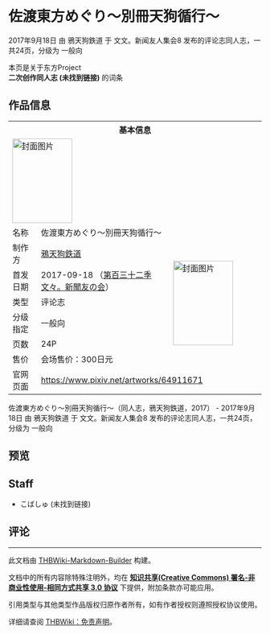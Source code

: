 # 佐渡東方めぐり～別冊天狗循行～

<!-- source html: G:\repos\THBWiki-Markdown-Builder\THBWikiMarkdown\Temp\main\c\c4\ns0%3A%E4%BD%90%E6%B8%A1%E6%9D%B1%E6%96%B9%E3%82%81%E3%81%90%E3%82%8A%EF%BD%9E%E5%88%A5%E5%86%8A%E5%A4%A9%E7%8B%97%E5%BE%AA%E8%A1%8C%EF%BD%9E.html -->

2017年9月18日 由 鴉天狗鉄道 于 文文。新闻友人集会8 发布的评论志同人志，一共24页，分级为 一般向

本页是关于东方Project  
 **二次创作同人志 (未找到链接)** 的词条
## 作品信息

<table><tbody><tr><th colspan="3">基本信息</th></tr><tr><td class="cover-artwork-mobile" colspan="2"><a href="./文件-佐渡東方めぐり～別冊天狗循行～封面.jpg.md" class="image" title="封面图片"><img alt="封面图片" src="https://upload.thwiki.cc/thumb/6/6b/%E4%BD%90%E6%B8%A1%E6%9D%B1%E6%96%B9%E3%82%81%E3%81%90%E3%82%8A%EF%BD%9E%E5%88%A5%E5%86%8A%E5%A4%A9%E7%8B%97%E5%BE%AA%E8%A1%8C%EF%BD%9E%E5%B0%81%E9%9D%A2.jpg/119px-%E4%BD%90%E6%B8%A1%E6%9D%B1%E6%96%B9%E3%82%81%E3%81%90%E3%82%8A%EF%BD%9E%E5%88%A5%E5%86%8A%E5%A4%A9%E7%8B%97%E5%BE%AA%E8%A1%8C%EF%BD%9E%E5%B0%81%E9%9D%A2.jpg" decoding="async" loading="lazy" width="119" height="168" srcset="https://upload.thwiki.cc/thumb/6/6b/%E4%BD%90%E6%B8%A1%E6%9D%B1%E6%96%B9%E3%82%81%E3%81%90%E3%82%8A%EF%BD%9E%E5%88%A5%E5%86%8A%E5%A4%A9%E7%8B%97%E5%BE%AA%E8%A1%8C%EF%BD%9E%E5%B0%81%E9%9D%A2.jpg/178px-%E4%BD%90%E6%B8%A1%E6%9D%B1%E6%96%B9%E3%82%81%E3%81%90%E3%82%8A%EF%BD%9E%E5%88%A5%E5%86%8A%E5%A4%A9%E7%8B%97%E5%BE%AA%E8%A1%8C%EF%BD%9E%E5%B0%81%E9%9D%A2.jpg 1.5x, https://upload.thwiki.cc/thumb/6/6b/%E4%BD%90%E6%B8%A1%E6%9D%B1%E6%96%B9%E3%82%81%E3%81%90%E3%82%8A%EF%BD%9E%E5%88%A5%E5%86%8A%E5%A4%A9%E7%8B%97%E5%BE%AA%E8%A1%8C%EF%BD%9E%E5%B0%81%E9%9D%A2.jpg/237px-%E4%BD%90%E6%B8%A1%E6%9D%B1%E6%96%B9%E3%82%81%E3%81%90%E3%82%8A%EF%BD%9E%E5%88%A5%E5%86%8A%E5%A4%A9%E7%8B%97%E5%BE%AA%E8%A1%8C%EF%BD%9E%E5%B0%81%E9%9D%A2.jpg 2x" data-file-width="1100" data-file-height="1556"></a></td>
</tr><tr><td class="label">名称</td><td colspan="2"> 佐渡東方めぐり～別冊天狗循行～ </td></tr><tr><td class="label">制作方</td><td><a href="./鴉天狗鉄道.md" title="鴉天狗鉄道">鴉天狗鉄道</a></td><td class="cover-artwork" rowspan="6" style="min-width:168px;"><a href="./文件-佐渡東方めぐり～別冊天狗循行～封面.jpg.md" class="image" title="封面图片"><img alt="封面图片" src="https://upload.thwiki.cc/thumb/6/6b/%E4%BD%90%E6%B8%A1%E6%9D%B1%E6%96%B9%E3%82%81%E3%81%90%E3%82%8A%EF%BD%9E%E5%88%A5%E5%86%8A%E5%A4%A9%E7%8B%97%E5%BE%AA%E8%A1%8C%EF%BD%9E%E5%B0%81%E9%9D%A2.jpg/119px-%E4%BD%90%E6%B8%A1%E6%9D%B1%E6%96%B9%E3%82%81%E3%81%90%E3%82%8A%EF%BD%9E%E5%88%A5%E5%86%8A%E5%A4%A9%E7%8B%97%E5%BE%AA%E8%A1%8C%EF%BD%9E%E5%B0%81%E9%9D%A2.jpg" decoding="async" loading="lazy" width="119" height="168" srcset="https://upload.thwiki.cc/thumb/6/6b/%E4%BD%90%E6%B8%A1%E6%9D%B1%E6%96%B9%E3%82%81%E3%81%90%E3%82%8A%EF%BD%9E%E5%88%A5%E5%86%8A%E5%A4%A9%E7%8B%97%E5%BE%AA%E8%A1%8C%EF%BD%9E%E5%B0%81%E9%9D%A2.jpg/178px-%E4%BD%90%E6%B8%A1%E6%9D%B1%E6%96%B9%E3%82%81%E3%81%90%E3%82%8A%EF%BD%9E%E5%88%A5%E5%86%8A%E5%A4%A9%E7%8B%97%E5%BE%AA%E8%A1%8C%EF%BD%9E%E5%B0%81%E9%9D%A2.jpg 1.5x, https://upload.thwiki.cc/thumb/6/6b/%E4%BD%90%E6%B8%A1%E6%9D%B1%E6%96%B9%E3%82%81%E3%81%90%E3%82%8A%EF%BD%9E%E5%88%A5%E5%86%8A%E5%A4%A9%E7%8B%97%E5%BE%AA%E8%A1%8C%EF%BD%9E%E5%B0%81%E9%9D%A2.jpg/237px-%E4%BD%90%E6%B8%A1%E6%9D%B1%E6%96%B9%E3%82%81%E3%81%90%E3%82%8A%EF%BD%9E%E5%88%A5%E5%86%8A%E5%A4%A9%E7%8B%97%E5%BE%AA%E8%A1%8C%EF%BD%9E%E5%B0%81%E9%9D%A2.jpg 2x" data-file-width="1100" data-file-height="1556"></a></td>
</tr><tr><td class="label">首发日期</td><td>2017-09-18&#160;（<a href="/展会作品列表?e=%E6%96%87%E6%96%87%E3%80%82%E6%96%B0%E9%97%BB%E5%8F%8B%E4%BA%BA%E9%9B%86%E4%BC%9A%238">第百三十二季 文々。新聞友の会</a>）</td></tr><tr><td class="label">类型</td><td>评论志</td></tr><tr><td class="label">分级指定</td><td>一般向</td></tr><tr><td class="label">页数</td><td>24P</td></tr><tr><td class="label">售价</td><td>会场售价：300日元</td></tr>
<tr><td class="label">官网页面</td><td colspan="2"><a rel="nofollow" class="external free" href="https://www.pixiv.net/artworks/64911671">https://www.pixiv.net/artworks/64911671</a></td></tr></tbody></table>

佐渡東方めぐり～別冊天狗循行～（同人志，鴉天狗鉄道，2017） - 2017年9月18日 由 鴉天狗鉄道 于 文文。新闻友人集会8 发布的评论志同人志，一共24页，分级为 一般向
## 预览
## Staff
- こばしゅ (未找到链接)

## 评论




---

此文档由 [THBWiki-Markdown-Builder](https://github.com/Delsin-Yu/THBWiki-Markdown-Builder) 构建。

文档中的所有内容除特殊注明外，均在 [**知识共享(Creative Commons) 署名-非商业性使用-相同方式共享 3.0 协议**](https://creativecommons.org/licenses/by-sa/3.0/deed.zh-hans) 下提供，附加条款亦可能应用。

引用类型与其他类型作品版权归原作者所有，如有作者授权则遵照授权协议使用。

详细请查阅 [THBWiki：免责声明](https://thbwiki.cc/THBWiki:%E5%85%8D%E8%B4%A3%E5%A3%B0%E6%98%8E)。

